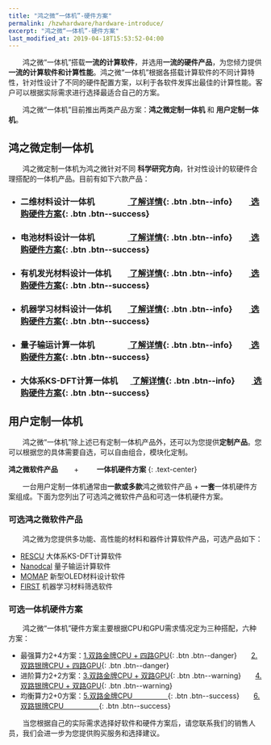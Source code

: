 ```yaml
---
title: "鸿之微“一体机”-硬件方案"
permalink: /hzwhardware/hardware-introduce/
excerpt: "鸿之微“一体机”-硬件方案"
last_modified_at: 2019-04-18T15:53:52-04:00
---
```


&emsp;&emsp;鸿之微“一体机”搭载**一流的计算软件**，并选用**一流的硬件产品**，为您倾力提供**一流的计算软件和计算性能**。鸿之微“一体机”根据各搭载计算软件的不同计算特性，针对性设计了不同的硬件配置方案，以利于各软件发挥出最佳的计算性能。客户可以根据实际需求进行选择最适合自己的方案。

&emsp;&emsp;鸿之微“一体机”目前推出两类产品方案：**鸿之微定制一体机** 和 **用户定制一体机**。

## 鸿之微定制一体机
&emsp;&emsp;鸿之微定制一体机为鸿之微针对不同 <i class="fas fa-atom"></i> **科学研究方向**，针对性设计的软硬件合理搭配的一体机产品。目前有如下六款产品：

- ### **二维材料设计**一体机&emsp;&emsp;&emsp;&emsp;[<i class="far fa-file-alt"></i> 了解详情](/hzwhardware/2d-material-software/){: .btn .btn--info}&emsp;&emsp;[<i class="fas fa-shopping-cart"></i> 选购硬件方案](/hzwhardware/2d-material-hardware/){: .btn .btn--success}

- ### **电池材料设计**一体机&emsp;&emsp;&emsp;&emsp;[<i class="far fa-file-alt"></i> 了解详情](/hzwhardware/battery-material-software/){: .btn .btn--info}&emsp;&emsp;[<i class="fas fa-shopping-cart"></i> 选购硬件方案](/hzwhardware/battery-material-hardware/){: .btn .btn--success}

- ### **有机发光材料设计**一体机&emsp;&emsp;[<i class="far fa-file-alt"></i> 了解详情](/hzwhardware/oled-material-software/){: .btn .btn--info}&emsp;&emsp;[<i class="fas fa-shopping-cart"></i> 选购硬件方案](/hzwhardware/oled-material-hardware/){: .btn .btn--success}

- ### **机器学习材料设计**一体机&emsp;&emsp;[<i class="far fa-file-alt"></i> 了解详情](/hzwhardware/ai-material-software/){: .btn .btn--info}&emsp;&emsp;[<i class="fas fa-shopping-cart"></i> 选购硬件方案](/hzwhardware/ai-material-hardware/){: .btn .btn--success}

- ### **量子输运计算**一体机&emsp;&emsp;&emsp;&emsp;[<i class="far fa-file-alt"></i> 了解详情](/hzwhardware/nanodcal-software/){: .btn .btn--info}&emsp;&emsp;[<i class="fas fa-shopping-cart"></i> 选购硬件方案](/hzwhardware/nanodcal-hardware/){: .btn .btn--success}

- ### **大体系KS-DFT计算**一体机&ensp;&emsp;[<i class="far fa-file-alt"></i> 了解详情](/hzwhardware/rescu-software/){: .btn .btn--info}&emsp;&emsp;[<i class="fas fa-shopping-cart"></i> 选购硬件方案](/hzwhardware/rescu-hardware/){: .btn .btn--success}

## 用户定制一体机
&emsp;&emsp;鸿之微“一体机”除上述已有定制一体机产品外，还可以为您提供**定制产品**。您可以根据您的具体需要自选，可以自由组合，模块化定制。

 <i class="fas fa-code"></i> **鸿之微软件产品**&emsp;&emsp; + &emsp;&emsp;<i class="fas fa-desktop"></i> **一体机硬件方案**
 {: .text-center}

&emsp;&emsp;一台用户定制一体机通常由**一款或多款**鸿之微软件产品 + **一套**一体机硬件方案组成。下面为您列出了可选鸿之微软件产品和可选一体机硬件方案。

### 可选鸿之微软件产品

&emsp;&emsp;鸿之微为您提供多功能、高性能的材料和器件计算软件产品，可选产品如下：

- [RESCU](/hzwsoftware/rescu-manual/) 大体系KS-DFT计算软件
- [Nanodcal](/hzwsoftware/nanodcal-manual/) 量子输运计算软件
- [MOMAP](/hzwsoftware/momap-manual/) 新型OLED材料设计软件
- [FIRST](/hzwsoftware/first-manual/) 机器学习材料筛选软件

### 可选一体机硬件方案

&emsp;&emsp;鸿之微“一体机”硬件方案主要根据CPU和GPU需求情况定为三种搭配，六种方案：

- 最强算力2+4方案：[1.双路金牌CPU + 四路GPU](/hzwhardware/hardware-2cpu-4gpu/){: .btn .btn--danger}&emsp;&emsp;[2.双路银牌CPU + 四路GPU](/hzwhardware/hardware-2cpu-4gpu/#2双路至强银牌cpu--四路-rtx-2080-ti-gpu方案){: .btn .btn--danger}
- 进阶算力2+2方案：[3.双路金牌CPU + 双路GPU](/hzwhardware/hardware-2cpu-2gpu/){: .btn .btn--warning}&emsp;&emsp;[4.双路银牌CPU + 双路GPU](/hzwhardware/hardware-2cpu-2gpu/#4双路至强银牌cpu--双路-rtx-2080-ti-gpu方案){: .btn .btn--warning}
- 均衡算力2+0方案：[5.双路金牌CPU&emsp;&emsp;&emsp;&emsp;&emsp;](/hzwhardware/hardware-2cpu/){: .btn .btn--success}&emsp;&emsp;[6.双路银牌CPU&emsp;&emsp;&emsp;&emsp;&emsp;](/hzwhardware/hardware-2cpu/#6双路至强银牌cpu方案){: .btn .btn--success}

&emsp;&emsp;当您根据自己的实际需求选择好软件和硬件方案后，请您联系我们的销售人员，我们会进一步为您提供购买服务和选择建议。
